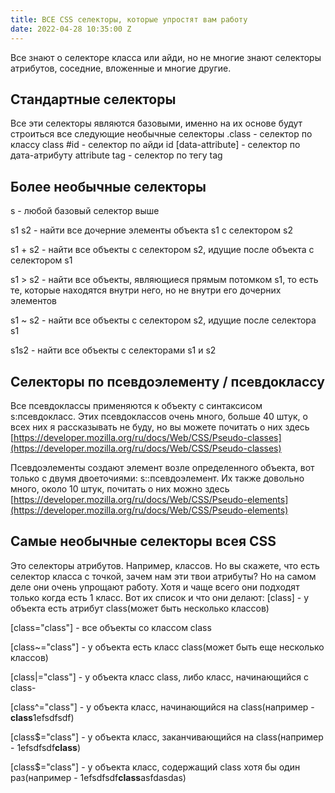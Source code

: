 ```yaml
---
title: ВСЕ CSS селекторы, которые упростят вам работу
date: 2022-04-28 10:35:00 Z
---
```


Все знают о селекторе класса или айди, но не многие знают селекторы атрибутов, соседние, вложенные и многие другие.

## Стандартные селекторы
Все эти селекторы являются базовыми, именно на их основе будут строиться все следующие необычные селекторы
.class - селектор по классу class
#id - селектор по айди id
[data-attribute] - селектор по дата-атрибуту attribute
tag - селектор по тегу tag

## Более необычные селекторы
s - любой базовый селектор выше

s1 s2 - найти все дочерние элементы объекта s1 с селектором s2

s1 + s2 - найти все объекты с селектором s2, идущие после объекта с селектором s1

s1 > s2 - найти все объекты, являющиеся прямым потомком s1, то есть те, которые находятся внутри него, но не внутри его дочерних элементов

s1 ~ s2 - найти все объекты с селектором s2, идущие после селектора s1

s1s2 - найти все объекты с селекторами s1 и s2

## Селекторы по псевдоэлементу / псевдоклассу
Все псевдоклассы применяются к объекту с синтаксисом s:псевдокласс. Этих псевдоклассов очень много, больше 40 штук, о всех них я рассказывать не буду, но вы можете почитать о них здесь [https://developer.mozilla.org/ru/docs/Web/CSS/Pseudo-classes](https://developer.mozilla.org/ru/docs/Web/CSS/Pseudo-classes)

Псевдоэлементы создают элемент возле определенного объекта, вот только с двумя двоеточиями: s::псевдоэлемент. Их также довольно много, около 10 штук, почитать о них можно здесь [https://developer.mozilla.org/ru/docs/Web/CSS/Pseudo-elements](https://developer.mozilla.org/ru/docs/Web/CSS/Pseudo-elements)

## Самые необычные селекторы всея CSS
Это селекторы атрибутов. Например, классов. Но вы скажете, что есть селектор класса с точкой, зачем нам эти твои атрибуты? Но на самом деле они очень упрощают работу. Хотя и чаще всего они подходят только когда есть 1 класс. Вот их список и что они делают:
[class]          - у объекта есть атрибут class(может быть несколько классов)

[class="class"]  - все объекты со классом class

[class~="class"] - у объекта есть класс class(может быть еще несколько классов)

[class\|="class"] - у объекта класс class, либо класс, начинающийся с class-

[class^="class"] - у объекта класс, начинающийся на class(например - **class**1efsdfsdf)

[class$="class"] - у объекта класс, заканчивающийся на class(например - 1efsdfsdf**class**)

[class$="class"] - у объекта класс, содержащий class хотя бы один раз(например - 1efsdfsdf**class**asfdasdas)